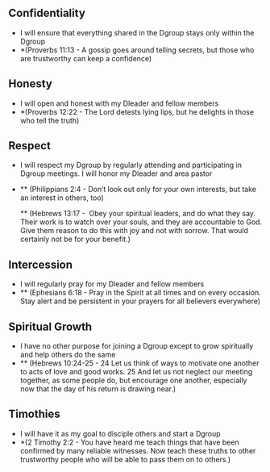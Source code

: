 ## Confidentiality 
- I will ensure that everything shared in the Dgroup stays only within the Dgroup
- 
	*(Proverbs 11:13 - A gossip goes around telling secrets, but those who are trustworthy can keep a confidence)

## Honesty
- I will open and honest with my Dleader and fellow members
- 
	*(Proverbs 12:22 - The Lord detests lying lips, but he delights in those who tell the truth)

## Respect
- I will respect my Dgroup by regularly attending and participating in Dgroup meetings. I will honor my Dleader and area pastor
- 
	** (Philippians 2:4 - Don’t look out only for your own interests, but take an interest in others, too)
  
	** (Hebrews 13:17 -  Obey your spiritual leaders, and do what they say. Their work is to watch over your souls, and they are accountable to God. Give them reason to do this with joy and not with sorrow. That would certainly not be for your benefit.)
   
## Intercession
- I will regularly pray for my Dleader and fellow members
- 
	** (Ephesians 6:18 - Pray in the Spirit at all times and on every occasion. Stay alert and be persistent in your prayers for all believers everywhere)
	 
## Spiritual Growth
- I have no other purpose for joining a Dgroup except to grow spiritually and help others do the same
- 
	** (Hebrews 10:24-25 -  24 Let us think of ways to motivate one another to acts of love and good works. 25 And let us not neglect our meeting together, as some people do, but encourage one another, especially now that the day of his return is drawing near.)

## Timothies
- I will have it as my goal to disciple others and start a Dgroup
- 
	*(2 Timothy 2:2 - You have heard me teach things that have been confirmed by many reliable witnesses. Now teach these truths to other trustworthy people who will be able to pass them on to others.)
